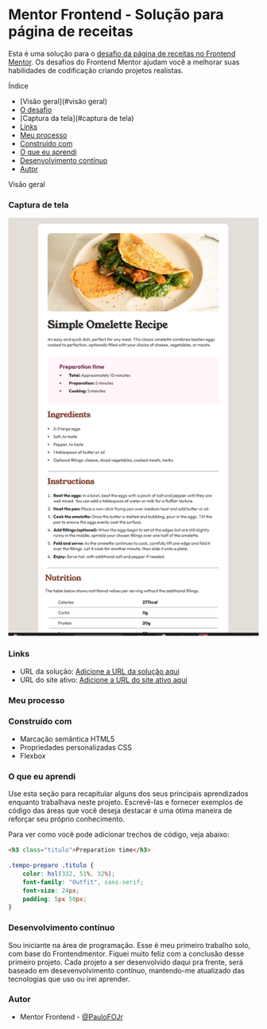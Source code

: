 
# Mentor Frontend - Solução para página de receitas

Esta é uma solução para o [desafio da página de receitas no Frontend Mentor](https://www.frontendmentor.io/challenges/recipe-page-KiTsR8QQKm). Os desafios do Frontend Mentor ajudam você a melhorar suas habilidades de codificação criando projetos realistas.

Índice

- [Visão geral](#visão geral)
- [O desafio](#the-challenge)
- [Captura da tela](#captura de tela)
- [Links](#links)
- [Meu processo](#meu-processo)
- [Construído com](#construído-com)
- [O que eu aprendi](#o-que-eu-aprendi)
- [Desenvolvimento contínuo](#continued-development)
- [Autor](#autor)


Visão geral

### Captura de tela

![Captura da tela](Captura%20de%20tela%202025-05-13.png)

### Links

- URL da solução: [Adicione a URL da solução aqui](https://your-solution-url.com)
- URL do site ativo: [Adicione a URL do site ativo aqui](https://your-live-site-url.com)

### Meu processo

### Construído com

- Marcação semântica HTML5
- Propriedades personalizadas CSS
- Flexbox

### O que eu aprendi

Use esta seção para recapitular alguns dos seus principais aprendizados enquanto trabalhava neste projeto. Escrevê-las e fornecer exemplos de código das áreas que você deseja destacar é uma ótima maneira de reforçar seu próprio conhecimento.

Para ver como você pode adicionar trechos de código, veja abaixo:
``` HTML
<h3 class="titulo">Preparation time</h3>
```
```css
.tempo-preparo .titulo {
    color: hsl(332, 51%, 32%);
    font-family: "Outfit", sans-serif;
    font-size: 24px;
    padding: 5px 50px;
}
```

### Desenvolvimento contínuo

Sou iniciante na área de programação. Esse é meu primeiro trabalho solo, com base do Frontendmentor. Fiquei muito feliz com a conclusão desse primeiro projeto. Cada projeto a ser desenvolvido daqui pra frente, será baseado em desevenvolvimento contínuo, mantendo-me atualizado das tecnologias que uso ou irei aprender.

### Autor

- Mentor Frontend - [@PauloFOJr](https://www.frontendmentor.io/profile/PauloFOJr)
